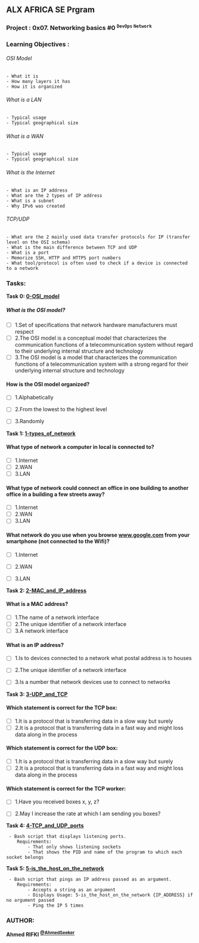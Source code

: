 ## ALX AFRICA SE Prgram

### Project : 0x07. Networking basics #0 <sup> ``` DevOps ``` ``` Network ```</sup>
### Learning Objectives :

###### OSI Model
```
- What it is
- How many layers it has
- How it is organized
```
###### What is a LAN
```
- Typical usage
- Typical geographical size
```
###### What is a WAN
```
- Typical usage
- Typical geographical size
```
###### What is the Internet
```
- What is an IP address
- What are the 2 types of IP address
- What is a subnet
- Why IPv6 was created
```
###### TCP/UDP
```
- What are the 2 mainly used data transfer protocols for IP (transfer level on the OSI schema)
- What is the main difference between TCP and UDP
- What is a port
- Memorize SSH, HTTP and HTTPS port numbers
- What tool/protocol is often used to check if a device is connected to a network
```



### Tasks:

**Task 0: [0-OSI_model](0-OSI_model)**
#####  What is the OSI model?
- [ ] 1.Set of specifications that network hardware manufacturers must respect
- [ ] 2.The OSI model is a conceptual model that characterizes the communication functions of a telecommunication system without regard to their underlying internal structure and technology
- [ ] 3.The OSI model is a model that characterizes the communication functions of a telecommunication system with a strong regard for their underlying internal structure and technology

#### How is the OSI model organized?
- [ ] 1.Alphabetically
- [ ] 2.From the lowest to the highest level
- [ ] 3.Randomly


**Task 1: [1-types_of_network](1-types_of_network)**
#### What type of network a computer in local is connected to?
- [ ] 1.Internet
- [ ] 2.WAN
- [ ] 3.LAN

#### What type of network could connect an office in one building to another office in a building a few streets away?
- [ ] 1.Internet
- [ ] 2.WAN
- [ ] 3.LAN

#### What network do you use when you browse www.google.com from your smartphone (not connected to the Wifi)?
- [ ] 1.Internet
- [ ] 2.WAN
- [ ] 3.LAN


**Task 2: [2-MAC_and_IP_address](2-MAC_and_IP_address)**
#### What is a MAC address?
- [ ] 1.The name of a network interface
- [ ] 2.The unique identifier of a network interface
- [ ] 3.A network interface

#### What is an IP address?
- [ ] 1.Is to devices connected to a network what postal address is to houses
- [ ] 2.The unique identifier of a network interface
- [ ] 3.Is a number that network devices use to connect to networks


**Task 3: [3-UDP_and_TCP](3-UDP_and_TCP)**
#### Which statement is correct for the TCP box:
- [ ] 1.It is a protocol that is transferring data in a slow way but surely
- [ ] 2.It is a protocol that is transferring data in a fast way and might loss data along in the process

#### Which statement is correct for the UDP box:
- [ ] 1.It is a protocol that is transferring data in a slow way but surely
- [ ] 2.It is a protocol that is transferring data in a fast way and might loss data along in the process

#### Which statement is correct for the TCP worker:
- [ ] 1.Have you received boxes x, y, z?
- [ ] 2.May I increase the rate at which I am sending you boxes?


**Task 4: [4-TCP_and_UDP_ports](4-TCP_and_UDP_ports)**
```
 - Bash script that displays listening ports.
	Requirements:
		- That only shows listening sockets
		- That shows the PID and name of the program to which each socket belongs
```


**Task 5: [5-is_the_host_on_the_network](5-is_the_host_on_the_network)**
```
 - Bash script that pings an IP address passed as an argument.
	Requirements:
		- Accepts a string as an argument
		- Displays Usage: 5-is_the_host_on_the_network {IP_ADDRESS} if no argument passed
		- Ping the IP 5 times
```

### AUTHOR:
**Ahmed RIFKI <sup>[@AhmedSeeker](https://github.com/AhmedSeeker)</sup>**
